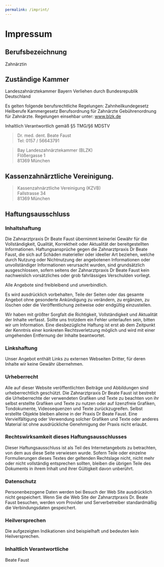 ```yaml
---
permalink: /imprint/
---
```


# Impressum

## Berufsbezeichnung
Zahnärztin

## Zuständige Kammer
Landeszahnärztekammer Bayern Verliehen durch Bundesrepublik Deutschland

Es gelten folgende berufsrechtliche Regelungen:
Zahnheilkundegesetz Heilberufe Kammergesetz Berufsordnung für Zahnärzte Gebührenordnung für Zahnärzte. Regelungen einsehbar unter: www.blzk.de

Inhaltlich Verantwortlich gemäß §5 TMG/§6 MDSTV

<blockquote class="panel radius">
Dr. med. dent. Beate Faust<br />
Tel: 0157 / 56643791<br />
</blockquote>

<blockquote class="panel radius">
Bay Landeszahnärztekammer (BLZK)<br />
Flößergasse 1<br />
81369 München<br />
</blockquote>

## Kassenzahnärztliche Vereinigung.
<blockquote class="panel radius">
Kassenzahnärztliche Vereinigung (KZVB)<br />
Fallstrasse 34<br />
81369 München<br />
</blockquote>

## Haftungsausschluss

### Inhaltshaftung
Die Zahnarztpraxis Dr Beate Faust übernimmt keinerlei Gewähr für die Vollständigkeit, Qualität, Korrektheit oder Aktualität der bereitgestellten Informationen. Haftungsansprüche gegen die Zahnarztpraxis Dr Beate Faust, die sich auf Schäden materieller oder ideeller Art beziehen, welche durch Nutzung oder Nichtnutzung der angebotenen Informationen oder unvollständiger Informationen verursacht wurden, sind grundsätzlich ausgeschlossen, sofern seitens der Zahnarztpraxis Dr Beate Faust kein nachweislich vorsätzliches oder grob fahrlässiges Verschulden vorliegt.

Alle Angebote sind freibleibend und unverbindlich.

Es wird ausdrücklich vorbehalten, Teile der Seiten oder das gesamte Angebot ohne gesonderte Ankündigung zu verändern, zu ergänzen, zu löschen oder die Veröffentlichung zeitweise oder endgültig einzustellen.

Wir haben mit größter Sorgfalt die Richtigkeit, Vollständigkeit und Aktualität der Inhalte verfasst. Sollte uns trotzdem ein Fehler unterlaufen sein, bitten wir um Information. Eine diesbezügliche Haftung ist erst ab dem Zeitpunkt der Kenntnis einer konkreten Rechtsverletzung möglich und wird mit einer umgehenden Entfernung der Inhalte beantwortet.

### Linkshaftung
Unser Angebot enthält Links zu externen Webseiten Dritter, für deren Inhalte wir keine Gewähr übernehmen.

### Urheberrecht
Alle auf dieser Website veröffentlichten Beiträge und Abbildungen sind urheberrechtlich geschützt. Die Zahnarztpraxis Dr Beate Faust ist bestrebt die Urheberrechte der verwendeten Grafiken und Texte zu beachten von ihr selbst erstellte Grafiken und Texte zu nutzen oder auf lizenzfreie Grafiken, Tondokumente, Videosequenzen und Texte zurückzugreifen. Selbst erstellte Objekte bleiben alleine in der Praxis Dr Beate Faust. Eine Vervielfältigung oder Verwendung solcher Grafiken und Texte oder anderes Material ist ohne ausdrückliche Genehmigung der Praxis nicht erlaubt.

### Rechtswirksamkeit dieses Haftungsausschlusses
Dieser Haftungsausschluss ist als Teil des Internetangebots zu betrachten, von dem aus diese Seite verwiesen wurde. Sofern Teile oder einzelne Formulierungen dieses Textes der geltenden Rechtslage nicht, nicht mehr oder nicht vollständig entsprechen sollten, bleiben die übrigen Teile des Dokuments in ihrem Inhalt und ihrer Gültigkeit davon unberührt.

### Datenschutz
Personenbezogene Daten werden bei Besuch der Web Site ausdrücklich nicht gespeichert. Wenn Sie die Web Site der Zahnarztpraxis Dr. Beate Faust besuchen, werden vom Provider und Serverbetreiber standardmäßig die Verbindungsdaten gespeichert.

### Heilversprechen
Die aufgezeigten Indikationen sind beispielhaft und bedeuten kein Heilversprechen.

### Inhaltlich Verantwortliche
Beate Faust
